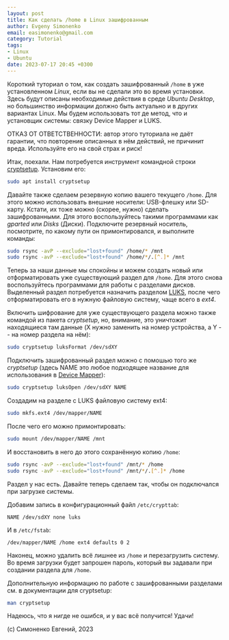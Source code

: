 ```yaml
---
layout: post
title: Как сделать /home в Linux зашифрованным
author: Evgeny Simonenko
email: easimonenko@gmail.com
category: Tutorial
tags:
- Linux
- Ubuntu
date: 2023-07-17 20:45 +0300
---
```

Короткий туториал о том, как создать зашифрованный `/home` в уже установленном _Linux_, если вы не сделали это во время установки. Здесь будут описаны необходимые действия в среде _Ubuntu Desktop_, но большинство информации должно быть актуально и в других вариантах Linux. Мы будем использовать тот де метод, что и установщик системы: связку Device Mapper и LUKS.

ОТКАЗ ОТ ОТВЕТСТВЕННОСТИ: автор этого туториала не даёт гарантии, что повторение описанных в нём действий, не причинит вреда. Используйте его на свой страх и риск!

<!-- end-of-lead -->

Итак, поехали. Нам потребуется инструмент командной строки [cryptsetup](https://en.wikipedia.org/wiki/Dm-crypt). Установим его:

``` bash
sudo apt install cryptsetup
```

Давайте также сделаем резервную копию вашего текущего `/home`. Для этого можно использовать внешние носители: USB-флешку или SD-карту. Кстати, их тоже можно (скорее, нужно) сделать зашифрованными. Для этого воспользуйтесь такими программами как _gparted_ или _Disks_ (Диски). Подключите резервный носитель, посмотрите, по какому пути он примонтировался, и выполните команды:

``` bash
sudo rsync -avP --exclude="lost+found" /home/* /mnt
sudo rsync -avP --exclude="lost+found" /home/*/.[^.]* /mnt
```

Теперь за наши данные мы спокойны и можем создать новый или отформатировать уже существующий раздел для `/home`. Для этого снова воспользуйтесь программами для работы с разделами дисков. Выделенный раздел потребуется назначить разделом [LUKS](https://en.wikipedia.org/wiki/Linux_Unified_Key_Setup), после чего отформатировать его в нужную файловую систему, чаще всего в _ext4_.

Включить шифрование для уже существующего раздела можно также командой из пакета _cryptsetup_, но, внимание, это уничтожит находящиеся там данные (X нужно заменить на номер устройства, а Y -- на номер раздела на нём):

``` bash
sudo cryptsetup luksFormat /dev/sdXY
```

Подключить зашифрованный раздел можно с помошью того же _cryptsetup_ (здесь NAME это любое подходящее название для использования в [Device Mapper](https://en.wikipedia.org/wiki/Dm-crypt)):

``` bash
sudo cryptsetup luksOpen /dev/sdXY NAME
```

Создадим на разделе с LUKS файловую систему ext4:

``` bash
sudo mkfs.ext4 /dev/mapper/NAME
```

После чего его можно примонтировать:

``` bash
sudo mount /dev/mapper/NAME /mnt
```

И восстановить в него до этого сохранённую копию `/home`:

``` bash
sudo rsync -avP --exclude="lost+found" /mnt/* /home
sudo rsync -avP --exclude="lost+found" /mnt/*/.[^.]* /home
```

Раздел у нас есть. Давайте теперь сделаем так, чтобы он подключался при загрузке системы.

Добавим запись в конфигурационный файл `/etc/crypttab`:

```
NAME /dev/sdXY none luks
```

И в `/etc/fstab`:

```
/dev/mapper/NAME /home ext4 defaults 0 2
```

Наконец, можно удалить всё лишнее из `/home` и перезагрузить систему. Во время загрузки будет запрошен пароль, который вы задавали при создании раздела для `/home`.

Дополнительную информацию по работе с зашифрованными разделами см. в документации для cryptsetup:

``` bash
man cryptsetup
```

Надеюсь, что я нигде не ошибся, и у вас всё получится! Удачи!

(c) Симоненко Евгений, 2023
